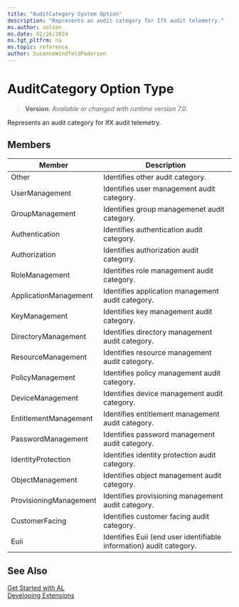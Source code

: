 ```yaml
---
title: "AuditCategory System Option"
description: "Represents an audit category for IfX audit telemetry."
ms.author: solsen
ms.date: 02/26/2024
ms.tgt_pltfrm: na
ms.topic: reference
author: SusanneWindfeldPedersen
---
```

[//]: # (START>DO_NOT_EDIT)
[//]: # (IMPORTANT:Do not edit any of the content between here and the END>DO_NOT_EDIT.)
[//]: # (Any modifications should be made in the .xml files in the ModernDev repo.)
# AuditCategory Option Type
> **Version**: _Available or changed with runtime version 7.0._

Represents an audit category for IfX audit telemetry.

## Members
|  Member  |  Description  |
|----------------|---------------|
|Other|Identifies other audit category.|
|UserManagement|Identifies user management audit category.|
|GroupManagement|Identifies group managemenet audit category.|
|Authentication|Identifies authentication audit category.|
|Authorization|Identifies authorization audit category.|
|RoleManagement|Identifies role management audit category.|
|ApplicationManagement|Identifies application management audit category.|
|KeyManagement|Identifies key management audit category.|
|DirectoryManagement|Identifies directory management audit category.|
|ResourceManagement|Identifies resource management audit category.|
|PolicyManagement|Identifies policy management audit category.|
|DeviceManagement|Identifies device management audit category.|
|EntitlementManagement|Identifies entitlement management audit category.|
|PasswordManagement|Identifies password management audit category.|
|IdentityProtection|Identifies identity protection audit category.|
|ObjectManagement|Identifies object management audit category.|
|ProvisioningManagement|Identifies provisioning management audit category.|
|CustomerFacing|Identifies customer facing audit category.|
|Euii|Identifies Euii (end user identifiable information) audit category.|

[//]: # (IMPORTANT: END>DO_NOT_EDIT)
## See Also  
[Get Started with AL](../../devenv-get-started.md)  
[Developing Extensions](../../devenv-dev-overview.md)  